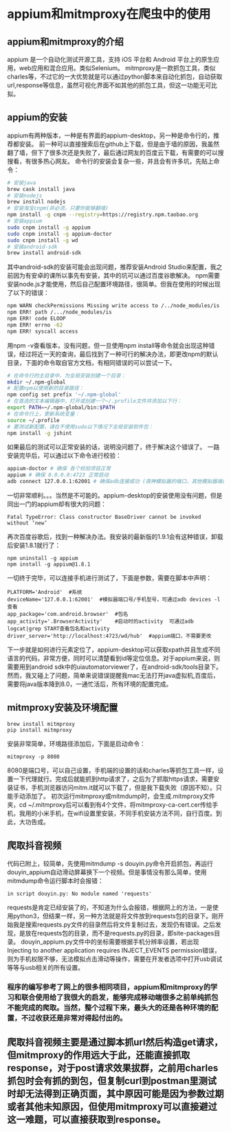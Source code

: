 # appium和mitmproxy在爬虫中的使用

## appium和mitmproxy的介绍
appium 是一个自动化测试开源工具，支持 iOS 平台和 Android 平台上的原生应用，web应用和混合应用。类似Selenium。 
mitmproxy是一款抓包工具，类似charles等，不过它的一大优势就是可以通过python脚本来自动化抓包，自动获取url,response等信息，虽然可视化界面不如其他的抓包工具，但这一功能无可比拟。 

## appium的安装
appium有两种版本，一种是有界面的appium-desktop，另一种是命令行的，推荐都安装。 
前一种可以直接搜索后在github上下载，但是由于墙的原因，我虽然翻了墙，但下了很多次还是失败了，最后通过网友的百度云下载，有需要的可以搜搜看，有很多热心网友。 
命令行的安装会复杂一些，并且会有许多坑，先贴上命令：
```bash
# 安装java
brew cask install java
# 安装nodejs 
brew install nodejs
# 安装淘宝cnpm(非必须，只要你能够翻墙)
npm install -g cnpm --registry=https://registry.npm.taobao.org
# 安装appium
sudo cnpm install -g appium
sudo cnpm install -g appium-doctor
sudo cnpm install -g wd
# 安装android-sdk
brew install android-sdk
```
其中android-sdk的安装可能会出现问题，推荐安装Android Studio来配置，我之前因为有安卓的课所以事先有安装，其中的坑可以通过百度谷歌解决。 
npm需要安装node.js才能使用，然后自己配置环境路径，很简单。但我在使用的时候出现了以下的错误：
```bash
npm WARN checkPermissions Missing write access to /../node_modules/is
npm ERR! path /.../node_modules/is
npm ERR! code ELOOP
npm ERR! errno -62
npm ERR! syscall access
```
用npm -v查看版本，没有问题，但一旦使用npm install等命令就会出现这种错误，经过将近一天的查询，最后找到了一种可行的解决办法，即更改npm的默认目录，下面的命令取自官方文档，有相同错误的可以尝试一下。
```bash
# 在命令行的主目录中，为全局安装创建一个目录：
mkdir ~/.npm-global
# 配置npm以使用新的目录路径：
npm config set prefix '~/.npm-global'
# 在首选的文本编辑器中，打开或创建一个~/.profile文件并添加以下行：
export PATH=~/.npm-global/bin:$PATH
# 在命令行上，更新系统变量：
source ~/.profile
# 要测试新配置，请在不使用sudo以下情况下全局安装软件包：
npm install -g jshint
```
如果最后的测试可以正常安装的话，说明没问题了，终于解决这个错误了。 
一路安装完毕后，可以通过以下命令进行校验：
```bash
appium-doctor # 确保 各个校验项目正常
appium # 确保 0.0.0.0:4723 正常启动
adb connect 127.0.0.1:62001 # 确保adb连接成功 (夜神模拟器的端口，其他模拟器端口自行查询)
```
一切非常顺利。。。当然是不可能的。appium-desktop的安装使用没有问题，但是同出一门的appium却有很大的问题：
```
Fatal TypeError: Class constructor BaseDriver cannot be invoked without ‘new‘
```
再次百度谷歌后，找到一种解决办法。我安装的最新版的1.9.1会有这种错误，卸载后安装1.8.1就行了：
```
npm uninstall -g appium
npm install -g appium@1.8.1
```
一切终于完毕，可以连接手机进行测试了，下面是参数，需要在脚本中声明：
```
PLATFORM='Android'  #系统
deviceName='127.0.0.1:62001'  #模拟器端口号/手机型号，可通过adb devices -l查看
app_package='com.android.browser'  #包名
app_activity='.BrowserActivity'    #启动时的activity  可通过adb logcat|grep START查看包名和activity
driver_server='http://localhost:4723/wd/hub'  #appium端口，不需要更改
```

下一步就是如何进行元素定位了，appium-desktop可以获取xpath并且生成不同语言的代码，非常方便，同时可以清楚看到id等定位信息。对于appium来说，则需要用到android sdk中的uiautomatorviewer了，在android-sdk/tools目录下。然而，我又碰上了问题，简单来说错误提醒我mac无法打开java虚拟机,百度后，需要将java版本降到8.0，一通忙活后，所有环境的配置完成。 


## mitmproxy安装及环境配置
```
brew install mitmproxy
pip install mitmproxy
```
安装非常简单，环境路径添加后，下面是启动命令：
```
mitmproxy -p 8080
```
8080是端口号，可以自己设置，手机端的设置的话和charles等抓包工具一样，设置一下代理就行。完成后就能抓到http请求了，之后为了抓取https请求，需要安装证书，手机浏览器访问mitm.it就可以下载了，但是我下载失败（原因不知）。只能手动添加了。
初次运行mitmproxy或mitmdump时，会生成.mitmproxy文件夹，cd ~/.mitmproxy后可以看到有4个文件，将mitmproxy-ca-cert.cer传给手机，我用的小米手机，在wifi设置里安装，不同手机安装方法不同，自行百度。到此，大功告成。



## 爬取抖音视频
代码已附上，较简单，先使用mitmdump -s douyin.py命令开启抓包，再运行douyin_appium自动滑动屏幕换下一个视频。但是事情没有那么简单，使用mitmdump命令运行脚本时会报错：
```
in script douyin.py: No module named 'requests'
```
requests是肯定已经安装了的，不知道为什么会报错，根据网上的方法，一是使用python3，但结果一样，另一种方法就是将文件放到requests包的目录下。刚开始我是搜索requests.py文件的目录然后将文件复制过去，发现仍有错误。之后发现，是放在requests包的目录，而不是requests.py的目录，即site-packages目录。 
douyin_appium.py文件中的坐标需要根据手机分辨率设置，若出现 Injecting to another application requires INJECT_EVENTS permission错误，则为手机权限不够，无法模拟点击滑动等操作，需要在开发者选项中打开usb调试等等与usb相关的所有设置。

### 程序的编写参考了网上的很多相同项目，appium和mitmproxy的学习和联合使用给了我很大的启发，能够完成移动端很多之前单纯抓包不能完成的爬取。当然，整个过程下来，最头大的还是各种环境的配置，不过收获还是非常对得起付出的。
## 爬取抖音视频主要是通过脚本抓url然后构造get请求，但mitmproxy的作用远大于此，还能直接抓取response，对于post请求效果拔群，之前用charles抓包时会有抓的到包，但复制curl到postman里测试时却无法得到正确页面，其中原因可能是因为参数过期或者其他未知原因，但使用mitmproxy可以直接避过这一难题，可以直接获取到response。











